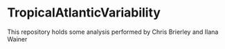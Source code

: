 # TropicalAtlanticVariability
This repository holds some analysis performed by Chris Brierley and Ilana Wainer
